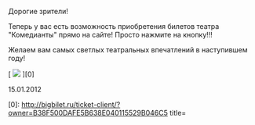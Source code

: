 Дорогие зрители!


Теперь у вас есть возможность приобретения билетов театра "Комедианты" прямо на сайте! Просто нажмите на кнопку!!!


Желаем вам самых светлых театральных впечатлений в наступившем году!


[
![](http://bigbilet.ru/button/buy-btn_016.gif)
][0]


15.01.2012

[0]: http://bigbilet.ru/ticket-client/?owner=B38F500DAFE5B638E040115529B046C5 title=